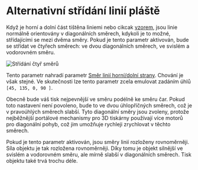Alternativní střídání linií pláště
====
Když je horní a dolní část tištěna liniemi nebo cikcak [vzorem](../shell/top_bottom_pattern.md), jsou linie normálně orientovány v diagonálních směrech, kdykoli je to možné, střídajícími se mezi dvěma směry. Pokud je tento parametr aktivován, bude se střídat ve čtyřech směrech: ve dvou diagonálních směrech, ve svislém a vodorovném směru.

![Střídání čtyř směrů](../images/skin_alternate_rotation.gif)

Tento parametr nahradí parametr [Směr linií horní/dolní strany](../shell/skin_angles.md). Chování je však stejné. Ve skutečnosti lze tento parametr zcela emulovat zadáním úhlů `[45, 135, 0, 90 ]`.

Obecně bude váš tisk nejpevnější ve směru podélně ke směru čar. Pokud toto nastavení není povoleno, bude to ve dvou úhlopříčných směrech, což je v pravoúhlých směrech slabší. Tyto diagonální směry jsou zvoleny, protože nejběžnější portálové mechanismy pro 3D tiskárny používají více motorů pro diagonální pohyb, což jim umožňuje rychleji zrychlovat v těchto směrech.

Pokud je tento parametr aktivován, jsou směry linií rozloženy rovnoměrněji. Síla objektu je tak rozložena rovnoměrněji. Díky tomu je objekt silnější ve svislém a vodorovném směru, ale mírně slabší v diagonálních směrech. Tisk objektu také trvá trochu déle.
